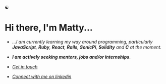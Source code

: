 
☯︎
# Hi there, I'm Matty...

- *...I am currently learning my way around programming, particularly **JavaScript**, **Ruby**, **React**, **Rails**, **SonicPi**, **Solidity** and **C** at the moment.* 

- ***I am actively seeking mentors, jobs and/or internships***. 

- *[Get in touch](mailto:mbmoorin@mailfence.com)*

- *[Connect with me on linkedin](https://linkedin.com/in/matthew-m-484241204/)*

